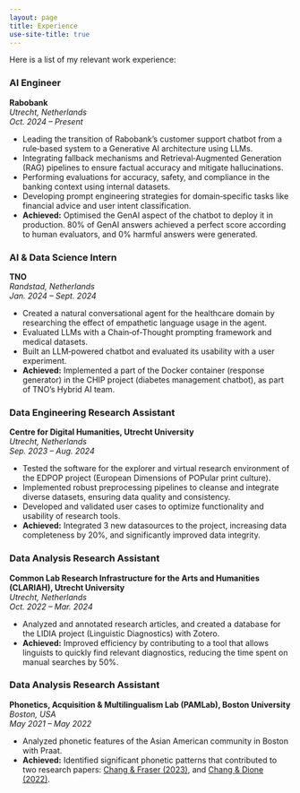 ```yaml
---
layout: page
title: Experience
use-site-title: true
---
```


Here is a list of my relevant work experience:
<br />

### AI Engineer
**Rabobank**  
*Utrecht, Netherlands*  
*Oct. 2024 – Present*  
- Leading the transition of Rabobank’s customer support chatbot from a rule‑based system to a Generative AI architecture using LLMs.
- Integrating fallback mechanisms and Retrieval‑Augmented Generation (RAG) pipelines to ensure factual accuracy and mitigate hallucinations.
- Performing evaluations for accuracy, safety, and compliance in the banking context using internal datasets.
- Developing prompt engineering strategies for domain‑specific tasks like financial advice and user intent classification.
- **Achieved:** Optimised the GenAI aspect of the chatbot to deploy it in production. 80% of GenAI answers achieved a perfect score according to human evaluators, and 0% harmful answers were generated. 



### AI & Data Science Intern  
**TNO**  
*Randstad, Netherlands*  
*Jan. 2024 – Sept. 2024*  
- Created a natural conversational agent for the healthcare domain by researching the effect of empathetic language usage in the agent.
- Evaluated LLMs with a Chain‐of‐Thought prompting framework and medical datasets.
- Built an LLM‐powered chatbot and evaluated its usability with a user experiment.
- **Achieved:** Implemented a part of the Docker container (response generator) in the CHIP project (diabetes management chatbot), as part of TNO’s Hybrid AI team.  



### Data Engineering Research Assistant  
**Centre for Digital Humanities, Utrecht University**  
*Utrecht, Netherlands*  
*Sep. 2023 – Aug. 2024*  
- Tested the software for the explorer and virtual research environment of the EDPOP project (European Dimensions of POPular print culture).
- Implemented robust preprocessing pipelines to cleanse and integrate diverse datasets, ensuring data quality and consistency.
- Developed and validated user cases to optimize functionality and usability of research tools.
- **Achieved:** Integrated 3 new datasources to the project, increasing data completeness by 20%, and significantly improved data integrity.  



### Data Analysis Research Assistant  
**Common Lab Research Infrastructure for the Arts and Humanities (CLARIAH), Utrecht University**  
*Utrecht, Netherlands*  
*Oct. 2022 – Mar. 2024*  
- Analyzed and annotated research articles, and created a database for the LIDIA project (Linguistic Diagnostics) with Zotero.
- **Achieved:** Improved efficiency by contributing to a tool that allows linguists to quickly find relevant diagnostics, reducing the time spent on manual searches by 50%.  



### Data Analysis Research Assistant  
**Phonetics, Acquisition & Multilingualism Lab (PAMLab), Boston University**  
*Boston, USA*  
*May 2021 – May 2022*  
- Analyzed phonetic features of the Asian American community in Boston with Praat.
- **Achieved:** Identified significant phonetic patterns that contributed to two research papers: [Chang & Fraser (2023)](https://doi.org/10.3765/plsa.v8i1.5558), and [Chang & Dione (2022)](https://doi.org/10.1121/2.0001669).
